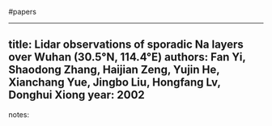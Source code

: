 #papers

---
title: Lidar observations of sporadic Na layers over Wuhan (30.5°N, 114.4°E)
authors: Fan Yi, Shaodong Zhang, Haijian Zeng, Yujin He, Xianchang Yue, Jingbo Liu, Hongfang Lv, Donghui Xiong
year: 2002
---
notes:

